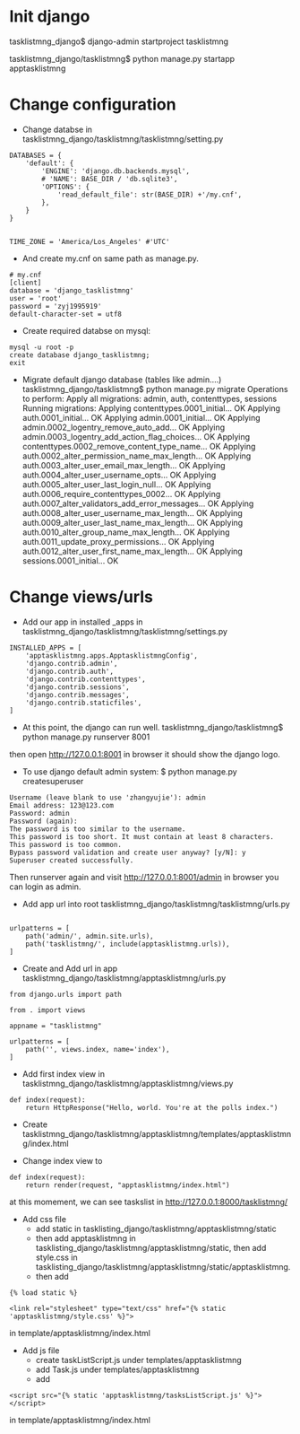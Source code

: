 # Init django

tasklistmng_django$ django-admin startproject tasklistmng

tasklistmng_django/tasklistmng$ python manage.py startapp apptasklistmng

# Change configuration

- Change databse in tasklistmng_django/tasklistmng/tasklistmng/setting.py
```
DATABASES = {
    'default': {
        'ENGINE': 'django.db.backends.mysql',
        # 'NAME': BASE_DIR / 'db.sqlite3',
        'OPTIONS': {
            'read_default_file': str(BASE_DIR) +'/my.cnf',
        },
    }
}


TIME_ZONE = 'America/Los_Angeles' #'UTC'
```

- And create my.cnf on same path as manage.py.
```
# my.cnf
[client]
database = 'django_tasklistmng'
user = 'root'
password = 'zyj1995919'
default-character-set = utf8
```


- Create required databse on mysql:
```
mysql -u root -p 
create database django_tasklistmng;
exit
```


- Migrate default django database (tables like admin....)
tasklistmng_django/tasklistmng$ python manage.py migrate
Operations to perform:
  Apply all migrations: admin, auth, contenttypes, sessions
Running migrations:
  Applying contenttypes.0001_initial... OK
  Applying auth.0001_initial... OK
  Applying admin.0001_initial... OK
  Applying admin.0002_logentry_remove_auto_add... OK
  Applying admin.0003_logentry_add_action_flag_choices... OK
  Applying contenttypes.0002_remove_content_type_name... OK
  Applying auth.0002_alter_permission_name_max_length... OK
  Applying auth.0003_alter_user_email_max_length... OK
  Applying auth.0004_alter_user_username_opts... OK
  Applying auth.0005_alter_user_last_login_null... OK
  Applying auth.0006_require_contenttypes_0002... OK
  Applying auth.0007_alter_validators_add_error_messages... OK
  Applying auth.0008_alter_user_username_max_length... OK
  Applying auth.0009_alter_user_last_name_max_length... OK
  Applying auth.0010_alter_group_name_max_length... OK
  Applying auth.0011_update_proxy_permissions... OK
  Applying auth.0012_alter_user_first_name_max_length... OK
  Applying sessions.0001_initial... OK



# Change views/urls

- Add our app in installed _apps in tasklistmng_django/tasklistmng/tasklistmng/settings.py

```
INSTALLED_APPS = [
    'apptasklistmng.apps.ApptasklistmngConfig',
    'django.contrib.admin',
    'django.contrib.auth',
    'django.contrib.contenttypes',
    'django.contrib.sessions',
    'django.contrib.messages',
    'django.contrib.staticfiles',
]
```

- At this point, the django can run well.
tasklistmng_django/tasklistmng$ python manage.py runserver 8001

then open http://127.0.0.1:8001 in browser it should show the django logo.

- To use django default admin system:
$ python manage.py createsuperuser
```
Username (leave blank to use 'zhangyujie'): admin
Email address: 123@123.com
Password: admin
Password (again): 
The password is too similar to the username.
This password is too short. It must contain at least 8 characters.
This password is too common.
Bypass password validation and create user anyway? [y/N]: y
Superuser created successfully.
```

Then runserver again and visit http://127.0.0.1:8001/admin in browser you can login as admin.


- Add app url into root tasklistmng_django/tasklistmng/tasklistmng/urls.py

```

urlpatterns = [
    path('admin/', admin.site.urls),
    path('tasklistmng/', include(apptasklistmng.urls)),
]
```

- Create and Add url in app tasklistmng_django/tasklistmng/apptasklistmng/urls.py
```
from django.urls import path

from . import views

appname = "tasklistmng"

urlpatterns = [
    path('', views.index, name='index'),
]
```

- Add first index view in tasklistmng_django/tasklistmng/apptasklistmng/views.py

```
def index(request):
    return HttpResponse("Hello, world. You're at the polls index.")
```

- Create tasklistmng_django/tasklistmng/apptasklistmng/templates/apptasklistmng/index.html

- Change index view to 
```
def index(request):
    return render(request, "apptasklistmng/index.html")
```
at this momement, we can see taskslist in http://127.0.0.1:8000/tasklistmng/ 


- Add css file
   - add static in tasklisting_django/tasklistmng/apptasklistmng/static
   - then add apptasklistmng in tasklisting_django/tasklistmng/apptasklistmng/static, then add style.css in tasklisting_django/tasklistmng/apptasklistmng/static/apptasklistmng.
  - then add 
```
{% load static %}

<link rel="stylesheet" type="text/css" href="{% static 'apptasklistmng/style.css' %}">

``` 
in template/apptasklistmng/index.html

- Add js file
  - create taskListScript.js under templates/apptasklistmng
  - add Task.js under templates/apptasklistmng
  - add 

```
<script src="{% static 'apptasklistmng/tasksListScript.js' %}"></script>
```
 in template/apptasklistmng/index.html





